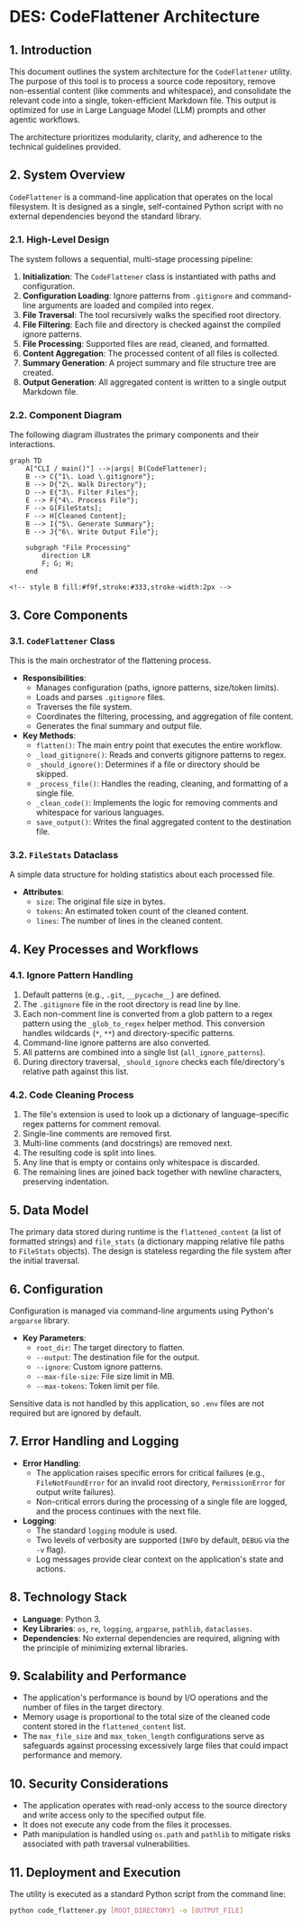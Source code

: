# DES: CodeFlattener Architecture

## 1. Introduction

This document outlines the system architecture for the `CodeFlattener` utility. The purpose of this tool is to process a source code repository, remove non-essential content (like comments and whitespace), and consolidate the relevant code into a single, token-efficient Markdown file. This output is optimized for use in Large Language Model (LLM) prompts and other agentic workflows.

The architecture prioritizes modularity, clarity, and adherence to the technical guidelines provided.

## 2. System Overview

`CodeFlattener` is a command-line application that operates on the local filesystem. It is designed as a single, self-contained Python script with no external dependencies beyond the standard library.

### 2.1. High-Level Design

The system follows a sequential, multi-stage processing pipeline:

1.  **Initialization**: The `CodeFlattener` class is instantiated with paths and configuration.
2.  **Configuration Loading**: Ignore patterns from `.gitignore` and command-line arguments are loaded and compiled into regex.
3.  **File Traversal**: The tool recursively walks the specified root directory.
4.  **File Filtering**: Each file and directory is checked against the compiled ignore patterns.
5.  **File Processing**: Supported files are read, cleaned, and formatted.
6.  **Content Aggregation**: The processed content of all files is collected.
7.  **Summary Generation**: A project summary and file structure tree are created.
8.  **Output Generation**: All aggregated content is written to a single output Markdown file.

### 2.2. Component Diagram

The following diagram illustrates the primary components and their interactions.

```mermaid
graph TD
    A["CLI / main()"] -->|args| B(CodeFlattener);
    B --> C{"1\. Load \.gitignore"};
    B --> D{"2\. Walk Directory"};
    D --> E{"3\. Filter Files"};
    E --> F{"4\. Process File"};
    F --> G[FileStats];
    F --> H[Cleaned Content];
    B --> I{"5\. Generate Summary"};
    B --> J{"6\. Write Output File"};

    subgraph "File Processing"
        direction LR
        F; G; H;
    end

```
    <!-- style B fill:#f9f,stroke:#333,stroke-width:2px -->

## 3. Core Components

### 3.1. `CodeFlattener` Class

This is the main orchestrator of the flattening process.

- **Responsibilities**:
    - Manages configuration (paths, ignore patterns, size/token limits).
    - Loads and parses `.gitignore` files.
    - Traverses the file system.
    - Coordinates the filtering, processing, and aggregation of file content.
    - Generates the final summary and output file.
- **Key Methods**:
    - `flatten()`: The main entry point that executes the entire workflow.
    - `_load_gitignore()`: Reads and converts gitignore patterns to regex.
    - `_should_ignore()`: Determines if a file or directory should be skipped.
    - `_process_file()`: Handles the reading, cleaning, and formatting of a single file.
    - `_clean_code()`: Implements the logic for removing comments and whitespace for various languages.
    - `save_output()`: Writes the final aggregated content to the destination file.

### 3.2. `FileStats` Dataclass

A simple data structure for holding statistics about each processed file.

- **Attributes**:
    - `size`: The original file size in bytes.
    - `tokens`: An estimated token count of the cleaned content.
    - `lines`: The number of lines in the cleaned content.

## 4. Key Processes and Workflows

### 4.1. Ignore Pattern Handling

1.  Default patterns (e.g., `.git`, `__pycache__`) are defined.
2.  The `.gitignore` file in the root directory is read line by line.
3.  Each non-comment line is converted from a glob pattern to a regex pattern using the `_glob_to_regex` helper method. This conversion handles wildcards (`*`, `**`) and directory-specific patterns.
4.  Command-line ignore patterns are also converted.
5.  All patterns are combined into a single list (`all_ignore_patterns`).
6.  During directory traversal, `_should_ignore` checks each file/directory's relative path against this list.

### 4.2. Code Cleaning Process

1.  The file's extension is used to look up a dictionary of language-specific regex patterns for comment removal.
2.  Single-line comments are removed first.
3.  Multi-line comments (and docstrings) are removed next.
4.  The resulting code is split into lines.
5.  Any line that is empty or contains only whitespace is discarded.
6.  The remaining lines are joined back together with newline characters, preserving indentation.

## 5. Data Model

The primary data stored during runtime is the `flattened_content` (a list of formatted strings) and `file_stats` (a dictionary mapping relative file paths to `FileStats` objects). The design is stateless regarding the file system after the initial traversal.

## 6. Configuration

Configuration is managed via command-line arguments using Python's `argparse` library.

- **Key Parameters**:
    - `root_dir`: The target directory to flatten.
    - `--output`: The destination file for the output.
    - `--ignore`: Custom ignore patterns.
    - `--max-file-size`: File size limit in MB.
    - `--max-tokens`: Token limit per file.

Sensitive data is not handled by this application, so `.env` files are not required but are ignored by default.

## 7. Error Handling and Logging

- **Error Handling**:
    - The application raises specific errors for critical failures (e.g., `FileNotFoundError` for an invalid root directory, `PermissionError` for output write failures).
    - Non-critical errors during the processing of a single file are logged, and the process continues with the next file.
- **Logging**:
    - The standard `logging` module is used.
    - Two levels of verbosity are supported (`INFO` by default, `DEBUG` via the `-v` flag).
    - Log messages provide clear context on the application's state and actions.

## 8. Technology Stack

- **Language**: Python 3.
- **Key Libraries**: `os`, `re`, `logging`, `argparse`, `pathlib`, `dataclasses`.
- **Dependencies**: No external dependencies are required, aligning with the principle of minimizing external libraries.

## 9. Scalability and Performance

- The application's performance is bound by I/O operations and the number of files in the target directory.
- Memory usage is proportional to the total size of the cleaned code content stored in the `flattened_content` list.
- The `max_file_size` and `max_token_length` configurations serve as safeguards against processing excessively large files that could impact performance and memory.

## 10. Security Considerations

- The application operates with read-only access to the source directory and write access only to the specified output file.
- It does not execute any code from the files it processes.
- Path manipulation is handled using `os.path` and `pathlib` to mitigate risks associated with path traversal vulnerabilities.

## 11. Deployment and Execution

The utility is executed as a standard Python script from the command line:

```bash
python code_flattener.py [ROOT_DIRECTORY] -o [OUTPUT_FILE]
